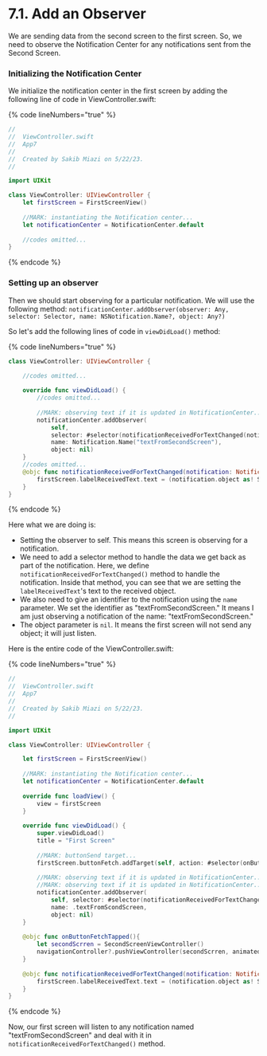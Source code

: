 # 7.1. Add an Observer

We are sending data from the second screen to the first screen. So, we need to observe the Notification Center for any notifications sent from the Second Screen.

### Initializing the Notification Center

We initialize the notification center in the first screen by adding the following line of code in ViewController.swift:

{% code lineNumbers="true" %}
```swift
//
//  ViewController.swift
//  App7
//
//  Created by Sakib Miazi on 5/22/23.
//

import UIKit

class ViewController: UIViewController {
    let firstScreen = FirstScreenView()
    
    //MARK: instantiating the Notification center...
    let notificationCenter = NotificationCenter.default
    
    //codes omitted...
}
```
{% endcode %}

### Setting up an observer

Then we should start observing for a particular notification. We will use the following method: `notificationCenter.addObserver(observer: Any, selector: Selector, name: NSNotification.Name?, object: Any?)`

So let's add the following lines of code in `viewDidLoad()` method:

{% code lineNumbers="true" %}
```swift
class ViewController: UIViewController {

    //codes omitted...
    
    override func viewDidLoad() {
        //codes omitted...
        
        //MARK: observing text if it is updated in NotificationCenter...
        notificationCenter.addObserver(
            self, 
            selector: #selector(notificationReceivedForTextChanged(notification:)),
            name: Notification.Name("textFromSecondScreen"),
            object: nil)
    }
    //codes omitted...
    @objc func notificationReceivedForTextChanged(notification: Notification){
        firstScreen.labelReceivedText.text = (notification.object as! String)
    }
}
```
{% endcode %}

Here what we are doing is:

* Setting the observer to self. This means this screen is observing for a notification.
* We need to add a selector method to handle the data we get back as part of the notification. Here, we define `notificationReceivedForTextChanged()` method to handle the notification. Inside that method, you can see that we are setting the `labelReceivedText`'s text to the received object.
* We also need to give an identifier to the notification using the `name` parameter. We set the identifier as "textFromSecondScreen." It means I am just observing a notification of the name: "textFromSecondScreen."
* The object parameter is `nil`. It means the first screen will not send any object; it will just listen.

Here is the entire code of the ViewController.swift:

{% code lineNumbers="true" %}
```swift
//
//  ViewController.swift
//  App7
//
//  Created by Sakib Miazi on 5/22/23.
//

import UIKit

class ViewController: UIViewController {

    let firstScreen = FirstScreenView()
    
    //MARK: instantiating the Notification center...
    let notificationCenter = NotificationCenter.default
    
    override func loadView() {
        view = firstScreen
    }
    
    override func viewDidLoad() {
        super.viewDidLoad()
        title = "First Screen"
        
        //MARK: buttonSend target...
        firstScreen.buttonFetch.addTarget(self, action: #selector(onButtonFetchTapped), for: .touchUpInside)
        
        //MARK: observing text if it is updated in NotificationCenter...
        //MARK: observing text if it is updated in NotificationCenter...
        notificationCenter.addObserver(
            self, selector: #selector(notificationReceivedForTextChanged(notification:)),
            name: .textFromScondScreen,
            object: nil)
    }
    
    @objc func onButtonFetchTapped(){
        let secondScrren = SecondScreenViewController()
        navigationController?.pushViewController(secondScrren, animated: true)
    }
    
    @objc func notificationReceivedForTextChanged(notification: Notification){
        firstScreen.labelReceivedText.text = (notification.object as! String)
    }
}


```
{% endcode %}

Now, our first screen will listen to any notification named "textFromSecondScreen" and deal with it in `notificationReceivedForTextChanged()` method.
